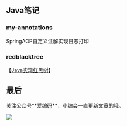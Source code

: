 ## Java笔记


### my-annotations
SpringAOP自定义注解实现日志打印


### redblacktree
【[Java实现红黑树](https://mp.weixin.qq.com/s/Ou7rppnzjwMlPTsqEOUo7Q)】


## 最后

关注公众号**[爱编码](http://mp.weixin.qq.com/mp/homepage?__biz=MzAxMzM0NDA0Nw==&hid=5&sn=37488e0475e4b0b17ff92087cb0424dd&scene=18#wechat_redirect)**，小编会一直更新文章的哦。

![](https://upload-images.jianshu.io/upload_images/13150128-6aba2e83db8cb446.png?imageMogr2/auto-orient/strip%7CimageView2/2/w/1240)

